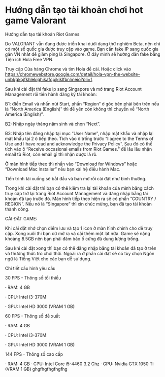 # Hướng dẫn tạo tài khoản chơi hot game Valorant
Hướng dẫn tạo tài khoản Riot Games

Do VALORANT vẫn đang được triển khai dưới dạng thử nghiệm Beta, nên chỉ có một số quốc gia được truy cập vào game. Bạn cần fake IP sang quốc gia gần VN nhất để giảm ping là Singapore. Ở đây mình sẽ hướng dẫn fake bằng Tiện ích Hola Free VPN.

Truy cập Cửa hàng Chrome và tìm Hola để cài. Hoặc click vào https://chromewebstore.google.com/detail/hola-vpn-the-website-unbl/gkojfkhlekighikafcpjkiklfbnlmeio?pli=1.

Sau khi cài đặt thì fake ip sang Singapore và mở trang Riot Account Management rồi tiến hành đăng ký tài khoản:

B1: điền Email và nhấn nút Start, phần “Region” ở góc bên phải bên trên nếu là “North America (English)” thì để yên còn không thì chuyển về “North America (English)”.

B2: Nhập ngày tháng năm sinh và chọn “Next”.

B3: Nhập tên đăng nhập tại mục “User Name”, nhập mật khẩu và nhập lại mật khẩu tại 2 ô tiếp theo. Tích vào ô trống trước “I agree to the Terms of Use and I have read and acknowledge the Privacy Policy”. Sau đó có thể tích vào ô “Receive occasional emails from Riot Games.” để lâu lâu nhận email từ Riot, còn email gì thì nhận được là rõ.

Ở màn hình tiếp theo thì nhấn vào “Download for Windows” hoặc “Download Mac Installer” nếu bạn xài hệ điều hành Mac.

Tiến trình tải xuống sẽ bắt đầu và bạn mở rồi cài đặt như bình thường.

Trong khi cài đặt thì bạn có thể kiểm tra lại tài khoản của mình bằng cách truy cập trở lại trang Riot Account Management và đăng nhập bằng tài khoản đã tạo trước đó. Màn hình tiếp theo hiện ra sẽ có phần “COUNTRY / REGION”. Nếu nó là “Singapore” thì xin chúc mừng, bạn đã tạo tài khoản thành công.

CÀI ĐẶT GAME:

Khi cài đặt nhớ chọn điểm lưu và tạo 1 icon ở màn hình chính cho dễ truy cập. Xong xuôi thì bạn cứ mở ra và cài thêm một lát nữa. Game sẽ nặng khoảng 8.5GB nên bạn phải đảm bảo ổ cứng đủ dung lượng trống.

Sau khi cài đặt xong thì bạn có thể đăng nhập bằng tài khoản đã tạo ở trên và thưởng thức trò chơi thời. Ngoài ra ở phần cài đặt sẽ có tùy chọn Ngôn ngữ là Tiếng Việt cho các bạn dễ sử dụng.

Chi tiết cấu hình yêu cầu

30 FPS - Thông số tối thiểu

· RAM: 4 GB

· CPU: Intel i3-370M

· GPU: Intel HD 3000 (VRAM 1 GB)

60 FPS - Thông số đề xuất

· RAM: 4 GB

· CPU: Intel i3-370M

· GPU: Intel HD 3000 (VRAM 1 GB)

144 FPS - Thông số cao cấp

· RAM: 4 GB
· CPU: Intel Core i5-4460 3.2 Ghz
· GPU: Nvidia GTX 1050 Ti (VRAM 1 GB)
ghgfhgfhgfhgfhg
